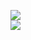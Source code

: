 [![](https://img.shields.io/badge/Made%20With-Github%20Spray-lightgrey.svg?style=for-the-badge&logo=github)](https://github.com/Annihil/github-spray#24740)  
[![](https://i.imgur.com/2DrTn0Z.gif)](https://github.com/Annihil/github-spray)